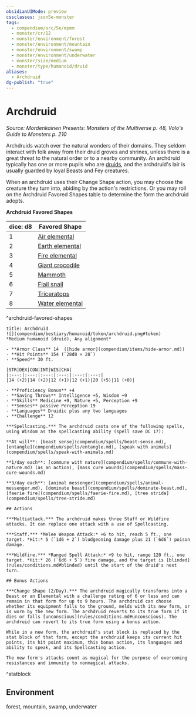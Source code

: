 ```yaml
---
obsidianUIMode: preview
cssclasses: json5e-monster
tags:
  - compendium/src/5e/mpmm
  - monster/cr/12
  - monster/environment/forest
  - monster/environment/mountain
  - monster/environment/swamp
  - monster/environment/underwater
  - monster/size/medium
  - monster/type/humanoid/druid
aliases:
  - Archdruid
dg-publish: "true"
---
```

# Archdruid
*Source: Mordenkainen Presents: Monsters of the Multiverse p. 48, Volo's Guide to Monsters p. 210*  

Archdruids watch over the natural wonders of their domains. They seldom interact with folk away from their druid groves and shrines, unless there is a great threat to the natural order or to a nearby community. An archdruid typically has one or more pupils who are [druids](compendium/bestiary/humanoid/druid.md), and the archdruid's lair is usually guarded by loyal Beasts and Fey creatures.

When an archdruid uses their Change Shape action, you may choose the creature they turn into, abiding by the action's restrictions. Or you may roll on the Archdruid Favored Shapes table to determine the form the archdruid adopts.

**Archdruid Favored Shapes**

| dice: d8 | Favored Shape |
|----------|---------------|
| 1 | [Air elemental](compendium/bestiary/elemental/air-elemental.md) |
| 2 | [Earth elemental](compendium/bestiary/elemental/earth-elemental.md) |
| 3 | [Fire elemental](compendium/bestiary/elemental/fire-elemental.md) |
| 4 | [Giant crocodile](compendium/bestiary/beast/giant-crocodile.md) |
| 5 | [Mammoth](compendium/bestiary/beast/mammoth.md) |
| 6 | [Flail snail](compendium/bestiary/elemental/flail-snail-mpmm.md) |
| 7 | [Triceratops](compendium/bestiary/beast/triceratops.md) |
| 8 | [Water elemental](compendium/bestiary/elemental/water-elemental.md) |
^archdruid-favored-shapes

```ad-statblock
title: Archdruid
![](compendium/bestiary/humanoid/token/archdruid.png#token)
*Medium humanoid (druid), Any alignment*

- **Armor Class** 14  ([hide armor](compendium/items/hide-armor.md))
- **Hit Points** 154 (`28d8 + 28`)
- **Speed** 30 ft.

|STR|DEX|CON|INT|WIS|CHA|
|:---:|:---:|:---:|:---:|:---:|:---:|
|14 (+2)|14 (+2)|12 (+1)|12 (+1)|20 (+5)|11 (+0)|

- **Proficiency Bonus** +4
- **Saving Throws** Intelligence +5, Wisdom +9
- **Skills** Medicine +9, Nature +5, Perception +9
- **Senses** passive Perception 19
- **Languages** Druidic plus any two languages
- **Challenge** 12

***Spellcasting.*** The archdruid casts one of the following spells, using Wisdom as the spellcasting ability (spell save DC 17):

**At will**: [beast sense](compendium/spells/beast-sense.md), [entangle](compendium/spells/entangle.md), [speak with animals](compendium/spells/speak-with-animals.md)

**1/day each**: [commune with nature](compendium/spells/commune-with-nature.md) (as an action), [mass cure wounds](compendium/spells/mass-cure-wounds.md)

**3/day each**: [animal messenger](compendium/spells/animal-messenger.md), [dominate beast](compendium/spells/dominate-beast.md), [faerie fire](compendium/spells/faerie-fire.md), [tree stride](compendium/spells/tree-stride.md)

## Actions

***Multiattack.*** The archdruid makes three Staff or Wildfire attacks. It can replace one attack with a use of Spellcasting.

***Staff.*** *Melee Weapon Attack:* +6 to hit, reach 5 ft., one target. *Hit:* 5 (`1d6 + 2`) bludgeoning damage plus 21 (`6d6`) poison damage.

***Wildfire.*** *Ranged Spell Attack:* +9 to hit, range 120 ft., one target. *Hit:* 26 (`6d6 + 5`) fire damage, and the target is [blinded](rules/conditions.md#blinded) until the start of the druid's next turn.

## Bonus Actions

***Change Shape (2/Day).*** The archdruid magically transforms into a Beast or an Elemental with a challenge rating of 6 or less and can remain in that form for up to 9 hours. The archdruid can choose whether its equipment falls to the ground, melds with its new form, or is worn by the new form. The archdruid reverts to its true form if it dies or falls [unconscious](rules/conditions.md#unconscious). The archdruid can revert to its true form using a bonus action.

While in a new form, the archdruid's stat block is replaced by the stat block of that form, except the archdruid keeps its current hit points, its hit point maximum, this bonus action, its languages and ability to speak, and its Spellcasting action.

The new form's attacks count as magical for the purpose of overcoming resistances and immunity to nonmagical attacks.
```
^statblock

## Environment

forest, mountain, swamp, underwater